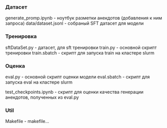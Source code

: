 ### Датасет
generate_promp.ipynb - ноутбук разметки анекдотов (добавления к ним запроса)
data/dataset.jsonl - собраный SFT датасет для модели 

### Тренировка
sftDataSet.py - датасет, для sft тренировки
train.py - основной скрипт тренировки
train.sbatch - скрипт для запуска train на кластере slurm

### Оценка
eval.py - основной скрипт оценки модели
eval.sbatch - скрипт для запуска eval на кластере slurm

test_checkpoints.ipynb - скрипт для оценки качества генерации анекдотов, полученных из eval.py

### Util
Makefile - makefile...